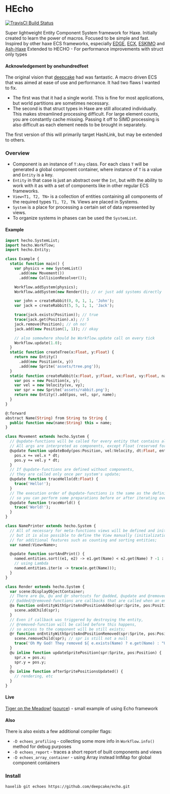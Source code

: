 # HEcho
[![TravisCI Build Status](https://travis-ci.org/deepcake/echo.svg?branch=master)](https://travis-ci.org/deepcake/echo)

Super lightweight Entity Component System framework for Haxe. 
Initially created to learn the power of macros. 
Focused to be simple and fast. 
Inspired by other haxe ECS frameworks, especially [EDGE](https://github.com/fponticelli/edge), [ECX](https://github.com/eliasku/ecx), [ESKIMO](https://github.com/PDeveloper/eskimo) and [Ash-Haxe](https://github.com/nadako/Ash-Haxe)
Extended to HECHO - For performance improvements with struct only types

#### Acknowledgement by onehundredfeet
The original vision that [deepcake](https://github.com/deepcake/echo) had was fantastic.  A macro driven ECS that was aimed at ease of use and performance. It had two flaws I wanted to fix. 

- The first was that it had a single world.  This is fine for most applications, but world partitions are sometimes necessary.
- The second is that struct types in Haxe are still allocated individually.  This makes streamlined processing difficult.  For large element counts, you are constantly cache missing.  Passing it off to SIMD processing is also difficult as each element needs to be brought in separately. 

The first version of this will primarily target HashLink, but may be extended to others.

### Overview
 * Component is an instance of `T:Any` class. For each class `T` will be generated a global component container, where instance of `T` is a value and `Entity` is a key. 
 * `Entity` in that case is just an abstract over the `Int`, but with the ability to work with it as with a set of components like in other regular ECS frameworks. 
 * `View<T1, T2, TN>` is a collection of entities containing all components of the required types `T1, T2, TN`. Views are placed in Systems. 
 * `System` is a place for processing a certain set of data represented by views. 
 * To organize systems in phases can be used the `SystemList`. 

#### Example
```haxe
import hecho.SystemList;
import hecho.Workflow;
import hecho.Entity;

class Example {
  static function main() {
    var physics = new SystemList()
      .add(new Movement())
      .add(new CollisionResolver());

    Workflow.addSystem(physics);
    Workflow.addSystem(new Render()); // or just add systems directly

    var john = createRabbit(0, 0, 1, 1, 'John');
    var jack = createRabbit(5, 5, 1, 1, 'Jack');

    trace(jack.exists(Position)); // true
    trace(jack.get(Position).x); // 5
    jack.remove(Position); // oh no!
    jack.add(new Position(1, 1)); // okay

    // also somewhere should be Workflow.update call on every tick
    Workflow.update(1.0);
  }
  static function createTree(x:Float, y:Float) {
    return new Entity()
      .add(new Position(x, y))
      .add(new Sprite('assets/tree.png'));
  }
  static function createRabbit(x:Float, y:Float, vx:Float, vy:Float, name:Name) {
    var pos = new Position(x, y);
    var vel = new Velocity(vx, vy);
    var spr = new Sprite('assets/rabbit.png');
    return new Entity().add(pos, vel, spr, name);
  }
}

@:forward
abstract Name(String) from String to String {
  public function new(name:String) this = name;
}

class Movement extends hecho.System {
  // @update-functions will be called for every entity that contains all the defined components;
  // All args are interpreted as components, except Float (reserved for delta time) and Int/Entity;
  @update function updateBody(pos:Position, vel:Velocity, dt:Float, entity:Entity) {
    pos.x += vel.x * dt;
    pos.y += vel.y * dt;
  }
  // If @update-functions are defined without components, 
  // they are called only once per system's update;
  @update function traceHello(dt:Float) {
    trace('Hello!');
  }
  // The execution order of @update-functions is the same as the definition order, 
  // so you can perform some preparations before or after iterating over entities;
  @update function traceWorld() {
    trace('World!');
  }
}

class NamePrinter extends hecho.System {
  // All of necessary for meta-functions views will be defined and initialized under the hood, 
  // but it is also possible to define the View manually (initialization is still not required) 
  // for additional features such as counting and sorting entities;
  var named:View<Name>;

  @update function sortAndPrint() {
    named.entities.sort((e1, e2) -> e1.get(Name) < e2.get(Name) ? -1 : 1);
    // using Lambda
    named.entities.iter(e -> trace(e.get(Name)));
  }
}

class Render extends hecho.System {
  var scene:DisplayObjectContainer;
  // There are @a, @u and @r shortcuts for @added, @update and @removed metas;
  // @added/@removed-functions are callbacks that are called when an entity is added/removed from the view;
  @a function onEntityWithSpriteAndPositionAdded(spr:Sprite, pos:Position) {
    scene.addChild(spr);
  }
  // Even if callback was triggered by destroying the entity, 
  // @removed-function will be called before this happens, 
  // so access to the component will be still exists;
  @r function onEntityWithSpriteAndPositionRemoved(spr:Sprite, pos:Position, e:Entity) {
    scene.removeChild(spr); // spr is still not a null
    trace('Oh My God! They removed ${ e.exists(Name) ? e.get(Name) : "Unknown Sprite" }!');
  }
  @u inline function updateSpritePosition(spr:Sprite, pos:Position) {
    spr.x = pos.x;
    spr.y = pos.y;
  }
  @u inline function afterSpritePositionsUpdated() {
    // rendering, etc
  }
}
```

#### Live
[Tiger on the Meadow!](https://deepcake.github.io/tiger_on_the_meadow/bin/) ([source](https://github.com/deepcake/tiger_on_the_meadow)) - small example of using Echo framework 

#### Also
There is also exists a few additional compiler flags:
 * `-D echoes_profiling` - collecting some more info in `Workflow.info()` method for debug purposes
 * `-D echoes_report` - traces a short report of built components and views
 * `-D echoes_array_container` - using Array<T> instead IntMap<T> for global component containers

### Install
```haxelib git echoes https://github.com/deepcake/echo.git```
